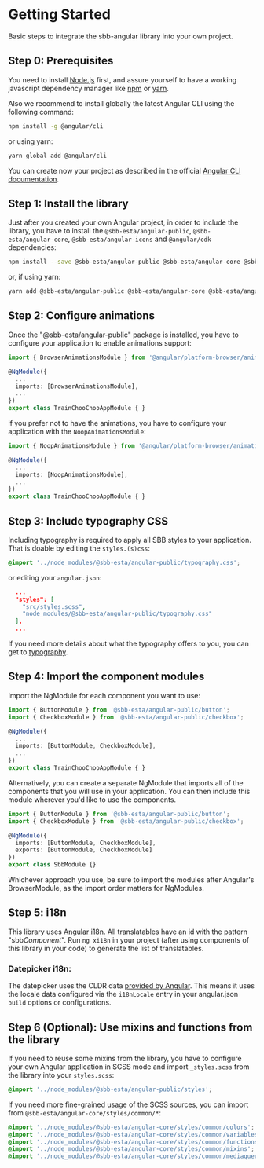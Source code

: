 # Getting Started

Basic steps to integrate the sbb-angular library into your own project.

## Step 0: Prerequisites

You need to install [Node.js](https://nodejs.org/it/) first, and assure yourself to have a working javascript dependency manager like [npm](https://www.npmjs.com/) or [yarn](https://yarnpkg.com/lang/en/).

Also we recommend to install globally the latest Angular CLI using the following command:

```sh
npm install -g @angular/cli
```

or using yarn:

```sh
yarn global add @angular/cli
```

You can create now your project as described in the official [Angular CLI documentation](https://cli.angular.io/).

## Step 1: Install the library

Just after you created your own Angular project, in order to include the library, you have to install the `@sbb-esta/angular-public`, `@sbb-esta/angular-core`, `@sbb-esta/angular-icons` and `@angular/cdk` dependencies:

```sh
npm install --save @sbb-esta/angular-public @sbb-esta/angular-core @sbb-esta/angular-icons @angular/cdk
```

or, if using yarn:

```sh
yarn add @sbb-esta/angular-public @sbb-esta/angular-core @sbb-esta/angular-icons @angular/cdk
```

## Step 2: Configure animations

Once the "@sbb-esta/angular-public" package is installed, you have to configure your application to enable animations support:

```ts
import { BrowserAnimationsModule } from '@angular/platform-browser/animations';

@NgModule({
  ...
  imports: [BrowserAnimationsModule],
  ...
})
export class TrainChooChooAppModule { }
```

if you prefer not to have the animations, you have to configure your application with the `NoopAnimationsModule`:

```ts
import { NoopAnimationsModule } from '@angular/platform-browser/animations';

@NgModule({
  ...
  imports: [NoopAnimationsModule],
  ...
})
export class TrainChooChooAppModule { }
```

## Step 3: Include typography CSS

Including typography is required to apply all SBB styles to your application. That is doable by editing the `styles.(s)css`:

```css
@import '../node_modules/@sbb-esta/angular-public/typography.css';
```

or editing your `angular.json`:

```json
  ...
  "styles": [
    "src/styles.scss",
    "node_modules/@sbb-esta/angular-public/typography.css"
  ],
  ...
```

If you need more details about what the typography offers to you, you can get to [typography](./typography).

## Step 4: Import the component modules

Import the NgModule for each component you want to use:

```ts
import { ButtonModule } from '@sbb-esta/angular-public/button';
import { CheckboxModule } from '@sbb-esta/angular-public/checkbox';

@NgModule({
  ...
  imports: [ButtonModule, CheckboxModule],
  ...
})
export class TrainChooChooAppModule { }
```

Alternatively, you can create a separate NgModule that imports all of the components that you will use in your application. You can then include this module wherever you'd like to use the components.

```ts
import { ButtonModule } from '@sbb-esta/angular-public/button';
import { CheckboxModule } from '@sbb-esta/angular-public/checkbox';

@NgModule({
  imports: [ButtonModule, CheckboxModule],
  exports: [ButtonModule, CheckboxModule]
})
export class SbbModule {}
```

Whichever approach you use, be sure to import the modules after Angular's BrowserModule, as the import order matters for NgModules.

## Step 5: i18n

This library uses [Angular i18n](https://angular.io/guide/i18n). All translatables have an id with the pattern "sbb*Component*".
Run `ng xi18n` in your project (after using components of this library in your code) to generate the list of translatables.

### Datepicker i18n:

The datepicker uses the CLDR data [provided by Angular](https://angular.io/guide/i18n#setting-up-the-locale-of-your-app).
This means it uses the locale data configured via the `i18nLocale` entry in your angular.json `build` options or configurations.

## Step 6 (Optional): Use mixins and functions from the library

If you need to reuse some mixins from the library, you have to configure your own Angular application in
SCSS mode and import `_styles.scss` from the library into your `styles.scss`:

```scss
@import '../node_modules/@sbb-esta/angular-public/styles';
```

If you need more fine-grained usage of the SCSS sources, you can import from `@sbb-esta/angular-core/styles/common/*`:

```scss
@import '../node_modules/@sbb-esta/angular-core/styles/common/colors';
@import '../node_modules/@sbb-esta/angular-core/styles/common/variables';
@import '../node_modules/@sbb-esta/angular-core/styles/common/functions';
@import '../node_modules/@sbb-esta/angular-core/styles/common/mixins';
@import '../node_modules/@sbb-esta/angular-core/styles/common/mediaqueries';
```
